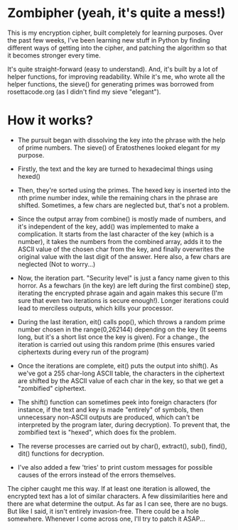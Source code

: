 Zombipher (yeah, it's quite a mess!)
======

This is my encryption cipher, built completely for learning purposes. Over the past few weeks, I've been learning new stuff in Python by finding different ways of getting into the cipher, and patching the algorithm so that it becomes stronger every time.

It's quite straight-forward (easy to understand). And, it's built by a lot of helper functions, for improving readability. While it's me, who wrote all the helper functions, the sieve() for generating primes was borrowed from rosettacode.org (as I didn't find my sieve "elegant").

How it works?
======
- The pursuit began with dissolving the key into the phrase with the help of prime numbers. The sieve() of Eratosthenes looked elegant for my purpose.

- Firstly, the text and the key are turned to hexadecimal things using hexed()

- Then, they're sorted using the primes. The hexed key is inserted into the nth prime number index, while the remaining chars in the phrase are shifted. Sometimes, a few chars are neglected but, that's not a problem.

- Since the output array from combine() is mostly made of numbers, and it's independent of the key, add() was implemented to make a complication. It starts from the last character of the key (which is a number), it takes the numbers from the combined array, adds it to the ASCII value of the chosen char from the key, and finally overwrites the original value with the last digit of the answer. Here also, a few chars are neglected (Not to worry...)

- Now, the iteration part. "Security level" is just a fancy name given to this horror. As a fewchars (in the key) are left during the first combine() step, iterating the encrypted phrase again and again makes this secure (I'm sure that even two iterations is secure enough!). Longer iterations could lead to merciless outputs, which kills your processor.

- During the last iteration, eit() calls pop(), which throws a random prime number chosen in the range(0,262144) depending on the key (It seems long, but it's a short list once the key is given). For a change., the iteration is carried out using this random prime (this ensures varied ciphertexts during every run of the program)

- Once the iterations are complete, eit() puts the output into shift(). As we've got a 255 char-long ASCII table, the characters in the ciphertext are shifted by the ASCII value of each char in the key, so that we get a "zombified" ciphertext.

- The shift() function can sometimes peek into foreign characters (for instance, if the text and key is made "entirely" of symbols, then unnecessary non-ASCII outputs are produced, which can't be interpreted by the program later, during decryption). To prevent that, the zombified text is "hexed", which does fix the problem.

- The reverse processes are carried out by char(), extract(), sub(), find(), dit() functions for decryption.

- I've also added a few 'tries' to print custom messages for possible causes of the errors instead of the errors themselves.

The cipher caught me this way. If at least one iteration is allowed, the encrypted text has a lot of similar characters. A few dissimilarities here and there are what determine the output. As far as I can see, there are no bugs. But like I said, it isn't entirely invasion-free. There could be a hole somewhere. Whenever I come across one, I'll try to patch it ASAP...